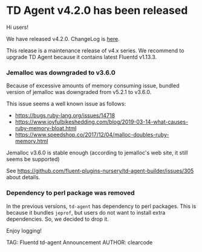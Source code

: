 # TD Agent v4.2.0 has been released

Hi users!

We have released v4.2.0. ChangeLog is [here](https://github.com/fluent-plugins-nursery/td-agent-builder/blob/master/CHANGELOG.md#release-v420---20210729).

This release is a maintenance release of v4.x series.
We recommend to upgrade TD Agent because it contains latest Fluentd v1.13.3.


### Jemalloc was downgraded to v3.6.0

Because of excessive amounts of memory consuming issue, bundled version of jemalloc was downgraded from v5.2.1 to v3.6.0.

This issue seems a well known issue as follows:

* https://bugs.ruby-lang.org/issues/14718
* https://www.joyfulbikeshedding.com/blog/2019-03-14-what-causes-ruby-memory-bloat.html
* https://www.speedshop.co/2017/12/04/malloc-doubles-ruby-memory.html

Jemalloc v3.6.0 is stable enough (according to jemalloc's web site, it still seems be supported)

See https://github.com/fluent-plugins-nursery/td-agent-builder/issues/305 about details.

### Dependency to perl package was removed

In the previous versions, `td-agent` has dependency to perl packages.
This is because it bundles `jeprof`, but users do not want to install extra dependencies.
So, we decided to drop it.


Enjoy logging!

TAG: Fluentd td-agent Announcement
AUTHOR: clearcode
